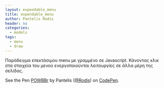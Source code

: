 ```yaml
---
layout: expendable_menu
title: expendable_menu
author: Pantelis Rodis
header: no
categories:
  - models
tags:
  - menu
  - draw
---
```


Παράδειγμα επεκτάσιμου menu με γραμμένο σε Javascript. Κάνοντας κλικ στα στοιχεία του μενού ενεργοποιούνται λειτουργίες σε άλλα μέρη της σελίδας.

<p data-height="386" data-theme-id="0" data-slug-hash="POWBBr" data-default-tab="js,result" data-user="Rodis" data-embed-version="2" data-pen-title="POWBBr" class="codepen">See the Pen <a href="https://codepen.io/Rodis/pen/POWBBr/">POWBBr</a> by Pantelis (<a href="https://codepen.io/Rodis">@Rodis</a>) on <a href="https://codepen.io">CodePen</a>.</p>
<script async src="https://production-assets.codepen.io/assets/embed/ei.js"></script>
